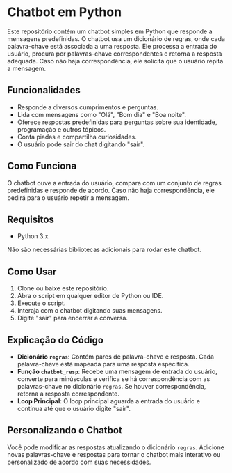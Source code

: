 # Chatbot em Python

Este repositório contém um chatbot simples em Python que responde a mensagens predefinidas. O chatbot usa um dicionário de regras, onde cada palavra-chave está associada a uma resposta. Ele processa a entrada do usuário, procura por palavras-chave correspondentes e retorna a resposta adequada. Caso não haja correspondência, ele solicita que o usuário repita a mensagem.

## Funcionalidades

- Responde a diversos cumprimentos e perguntas.
- Lida com mensagens como "Olá", "Bom dia" e "Boa noite".
- Oferece respostas predefinidas para perguntas sobre sua identidade, programação e outros tópicos.
- Conta piadas e compartilha curiosidades.
- O usuário pode sair do chat digitando "sair".

## Como Funciona

O chatbot ouve a entrada do usuário, compara com um conjunto de regras predefinidas e responde de acordo. Caso não haja correspondência, ele pedirá para o usuário repetir a mensagem.


## Requisitos

- Python 3.x

Não são necessárias bibliotecas adicionais para rodar este chatbot.

## Como Usar

1. Clone ou baixe este repositório.
2. Abra o script em qualquer editor de Python ou IDE.
3. Execute o script.
4. Interaja com o chatbot digitando suas mensagens.
5. Digite "sair" para encerrar a conversa.

## Explicação do Código

- **Dicionário `regras`**: Contém pares de palavra-chave e resposta. Cada palavra-chave está mapeada para uma resposta específica.
- **Função `chatbot_resp`**: Recebe uma mensagem de entrada do usuário, converte para minúsculas e verifica se há correspondência com as palavras-chave no dicionário `regras`. Se houver correspondência, retorna a resposta correspondente.
- **Loop Principal**: O loop principal aguarda a entrada do usuário e continua até que o usuário digite "sair".

## Personalizando o Chatbot

Você pode modificar as respostas atualizando o dicionário `regras`. Adicione novas palavras-chave e respostas para tornar o chatbot mais interativo ou personalizado de acordo com suas necessidades.


